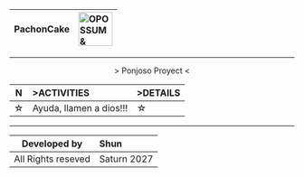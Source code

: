 <div align="right">

|PachonCake| <img src="https://github.com/PachonCake/PachonCake/raw/main/opossumandcake.png" alt="OPOSSUM & CAKE" width="60" height="60"> |
|:--|:--|

</div>
<!--- Ayuda, llamen a dios!!! --->

---

<p align="center">
&gt; Ponjoso Proyect &lt;
</p> 
<div align="center">
  
|N| &gt;ACTIVITIES | &gt;DETAILS |
|-|:---|:---|
|☆| Ayuda, llamen a dios!!! |☆|

</div> 

---

<div align="right">
  
  |Developed by| Shun |
  |-|:---|
  |All Rights reseved| Saturn 2027 |
  
</div>
